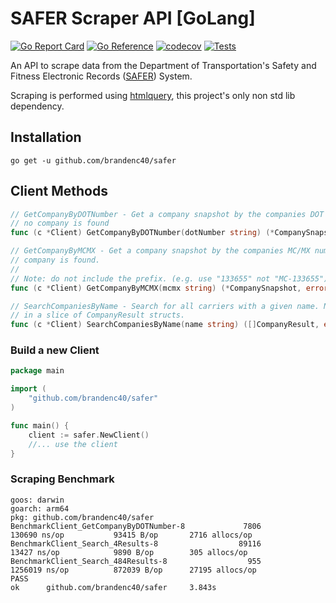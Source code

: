 # SAFER Scraper API [GoLang]

[![Go Report Card](https://goreportcard.com/badge/github.com/brandenc40/go-safer)](https://goreportcard.com/report/github.com/brandenc40/go-safer)
[![Go Reference](https://pkg.go.dev/badge/github.com/brandenc40/safer.svg)](https://pkg.go.dev/github.com/brandenc40/safer)
[![codecov](https://codecov.io/gh/brandenc40/safer/branch/master/graph/badge.svg?token=4BSF2R1OGP)](https://codecov.io/gh/brandenc40/safer)
[![Tests](https://github.com/brandenc40/safer/actions/workflows/go.yml/badge.svg)](https://github.com/brandenc40/safer/actions/workflows/go.yml)

An API to scrape data from the Department of Transportation's Safety and Fitness Electronic Records 
([SAFER](https://safer.fmcsa.dot.gov/CompanySnapshot.aspx)) System.

Scraping is performed using [htmlquery](https://github.com/antchfx/htmlquery), this project's only non std lib dependency.


## Installation

```shell
go get -u github.com/brandenc40/safer
```

## Client Methods

```go
// GetCompanyByDOTNumber - Get a company snapshot by the companies DOT number. Returns ErrCompanyNotFound if
// no company is found
func (c *Client) GetCompanyByDOTNumber(dotNumber string) (*CompanySnapshot, error)

// GetCompanyByMCMX - Get a company snapshot by the companies MC/MX number. Returns ErrCompanyNotFound if no
// company is found.
//
// Note: do not include the prefix. (e.g. use "133655" not "MC-133655")
func (c *Client) GetCompanyByMCMX(mcmx string) (*CompanySnapshot, error)

// SearchCompaniesByName - Search for all carriers with a given name. Name queries will return the best matched results
// in a slice of CompanyResult structs.
func (c *Client) SearchCompaniesByName(name string) ([]CompanyResult, error)
```

### Build a new Client

```go
package main

import (
	"github.com/brandenc40/safer"
)

func main() {
	client := safer.NewClient()
	//... use the client
}
```

### Scraping Benchmark

```shell 
goos: darwin
goarch: arm64
pkg: github.com/brandenc40/safer
BenchmarkClient_GetCompanyByDOTNumber-8             7806            130690 ns/op           93415 B/op       2716 allocs/op
BenchmarkClient_Search_4Results-8                  89116             13427 ns/op            9890 B/op        305 allocs/op
BenchmarkClient_Search_484Results-8                  955           1256019 ns/op          872039 B/op      27195 allocs/op
PASS
ok      github.com/brandenc40/safer     3.843s
```
